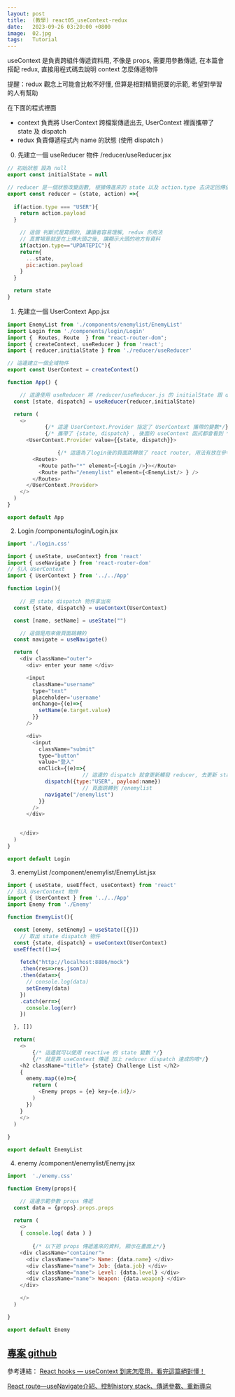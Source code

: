 ```yaml
---
layout: post
title:  (教學) react05_useContext-redux
date:   2023-09-26 03:20:00 +0800
image:  02.jpg
tags:   Tutorial
---
```


useContext 是負責跨組件傳遞資料用, 不像是 props, 需要用參數傳遞, 在本篇會搭配 redux, 直接用程式碼去說明 context 怎麼傳遞物件

提醒：redux 觀念上可能會比較不好懂, 但算是相對精簡扼要的示範, 希望對學習的人有幫助

在下面的程式裡面 
- context 負責將 UserContext 跨檔案傳遞出去, UserContext 裡面攜帶了 state 及 dispatch 
- redux 負責傳遞程式內 name 的狀態 (使用 dispatch )


0. 先建立一個 useReducer 物件
/reducer/useReducer.jsx
```js
// 初始狀態 設為 null
export const initialState = null

// reducer 是一個狀態改變函數, 根據傳進來的 state 以及 action.type 去決定回傳值, 這邊只做簡單的範例示範
export const reducer = (state, action) =>{
  
  if(action.type === "USER"){
    return action.payload
  }

	// 這個 判斷式是寫假的, 讓讀者容易理解, redux 的用法
	// 真實場景就是在上傳大頭之後, 讓顯示大頭的地方有資料
	if(action.type=="UPDATEPIC"){
    return{
      ...state,
      pic:action.payload
    }
  }

  return state
}
```

1. 先建立一個 UserContext 
App.jsx
```js
import EnemyList from './components/enemylist/EnemyList'
import Login from './components/login/Login'
import {  Routes, Route  } from "react-router-dom";
import { createContext, useReducer } from 'react';
import { reducer,initialState } from './reducer/useReducer'

// 這邊建立一個全域物件
export const UserContext = createContext()

function App() {

	// 這邊使用 useReducer 將 /reducer/useReducer.js 的 initialState 跟 dispatch 引用, 變成 state 狀態, 以及 dispatch 函式, 用來更新狀態
  const [state, dispatch] = useReducer(reducer,initialState)

  return (
    <>
			{/* 這邊 UserContext.Provider 指定了 UserContext 攜帶的變數*/}
			{/* 攜帶了 {state, dispatch} , 後面的 useContext 函式都會看到 */}
      <UserContext.Provider value={{state, dispatch}}>

				{/* 這邊為了login後的頁面跳轉做了 react router, 用法有放在參考連結*/}
        <Routes>
          <Route path="*" element={<Login />}></Route>
          <Route path="/enemylist" element={<EnemyList/> } />
        </Routes>
      </UserContext.Provider> 
    </>
  )
}

export default App

```

2. Login
/components/login/Login.jsx
```js
import './login.css'

import { useState, useContext} from 'react'
import { useNavigate } from 'react-router-dom'
// 引入 UserContext 
import { UserContext } from '../../App'

function Login(){
	
	// 把 state dispatch 物件拿出來
  const {state, dispatch} = useContext(UserContext)

  const [name, setName] = useState("")

	// 這個是用來做頁面跳轉的
  const navigate = useNavigate()

  return (
    <div className="outer">
      <div> enter your name </div>

      <input 
        className="username"
        type="text"
        placeholder='username'
        onChange={(e)=>{
          setName(e.target.value)
        }}
      />

      <div>
        <input 
          className="submit"
          type="button" 
          value="登入" 
          onClick={(e)=>{
						// 這邊的 dispatch 就會更新觸發 reducer, 去更新 state的值
            dispatch({type:"USER", payload:name})
						// 頁面跳轉到 /enemylist
            navigate("/enemylist")
          }}
        />
      </div>
      

    </div>
  )
}

export default Login
```

3. enemyList
/component/enemylist/EnemyList.jsx
```js
import { useState, useEffect, useContext} from 'react'
// 引入 UserContext 物件
import { UserContext } from '../../App'
import Enemy from './Enemy'

function EnemyList(){

  const [enemy, setEnemy] = useState([{}])
	// 取出 state dispatch 物件
  const {state, dispatch} = useContext(UserContext)
  useEffect(()=>{
    
    fetch("http://localhost:8886/mock")
    .then(res=>res.json())
    .then(data=>{
      // console.log(data)
      setEnemy(data)
    })
    .catch(err=>{
      console.log(err)
    })

  }, [])

  return(
    <>
		{/* 這邊就可以使用 reactive 的 state 變數 */}
		{/* 就是靠 useContext 傳遞 加上 reducer dispatch 達成的唷*/}
    <h2 className="title"> {state} Challenge List </h2>
    {
      enemy.map((e)=>{
        return (         
          <Enemy props = {e} key={e.id}/>
        )
      })
    }
    </>
  )
  
}

export default EnemyList
```
4. enemy
/component/enemylist/Enemy.jsx
```js
import  './enemy.css'

function Enemy(props){

	// 這邊示範參數 props 傳遞
  const data = {props}.props.props

  return (
    <>
    { console.log( data ) }
    
		{/* 以下把 props 傳遞進來的資料, 顯示在畫面上*/}
    <div className="container">
      <div className="name"> Name: {data.name} </div>
      <div className="name"> Job: {data.job} </div>
      <div className="name"> Level: {data.level} </div>
      <div className="name"> Weapon: {data.weapon} </div>
    </div>

    </>
  )

}

export default Enemy
```


## [專案 github](https://github.com/cbot918/ithelp/tree/main/go-junior-30/react-context-redux)

參考連結：
[React hooks — useContext 到底怎麼用，看完這篇絕對懂！](https://molly1024.medium.com/react-hooks-usecontext%E5%88%B0%E5%BA%95%E6%80%8E%E9%BA%BC%E7%94%A8-%E7%9C%8B%E5%AE%8C%E7%AF%87%E7%B5%95%E5%B0%8D%E6%87%82-125fae4a1e86)

[React route—useNavigate介紹、控制history stack、傳遞參數、重新導向](https://ithelp.ithome.com.tw/articles/10306611)